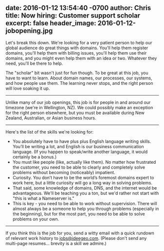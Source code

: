date: 2016-01-12 13:54:40 -0700
author: Chris
title: Now hiring: Customer support scholar
excerpt: false
header_image: 2016-01-12-jobopening.jpg
----

Let's break this down. We're looking for a very patient person to help our global audience do great things with domains. You'll help them register domains, you'll help them with billing issues, you'll help them use their domains, and you might even help them with an idea or two. Whatever they need, you'll be there to help.

The "scholar" bit wasn't just for fun though. To be great at this job, you have to want to learn. About domain names, our processes, our systems, and how people use them. The learning never stops, and the right person will love soaking it up.

***

Unlike many of our job openings, this job is for people in and around our timezone (we're in Wellington, NZ). We could possibly make an exception for the right person elsewhere, but you must be available during New Zealand, Australian, or Asian business hours.

***

Here's the list of the skills we're looking for:

+ You absolutely have to have plus plus English language writing skills. You’ll be writing a lot, and English is our business communication language. (If you happen to speak/write another language, it would certainly be a bonus.)
+ You must like people (like, actually like them). No matter how frustrated the customer, you need to be able to clearly and completely solve problems without becoming (noticeably) impatient.
+ Curiosity. You don’t have to be the world’s foremost domains expert to work here, but a little curiosity will go a long way in solving problems.
+ That said, some knowledge of domains, DNS, and the internet would be advantageous. We'll be teaching you a ton, but we'd rather not start with "this is what a Nameserver is."
+ This is key - you need to be able to work without supervision. There will almost always be a someone to help you through problems (especially in the beginning), but for the most part, you need to be able to solve problems on your own.

***

If you think this is the job for you, send a witty email with a quick rundown of relevant work history to <jobs@ideegeo.com>. (Please don't send any multi-page resumes... brevity is a skill we admire.)